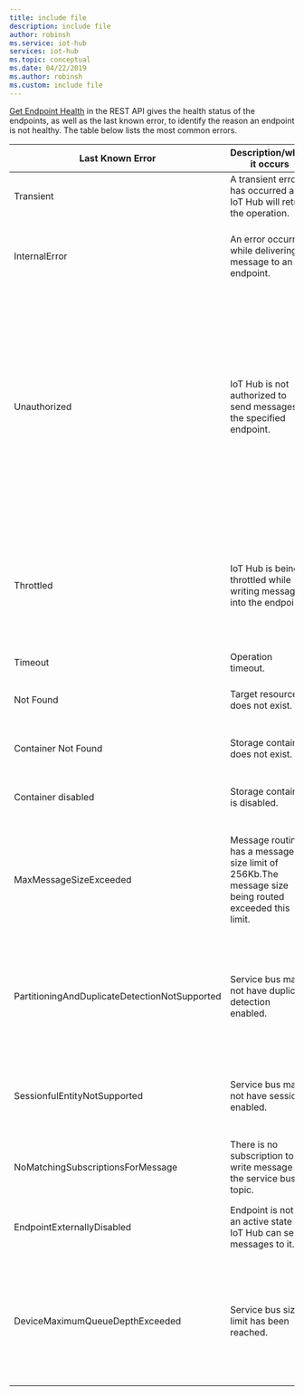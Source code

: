 ```yaml
---
title: include file
description: include file
author: robinsh
ms.service: iot-hub
services: iot-hub
ms.topic: conceptual
ms.date: 04/22/2019
ms.author: robinsh
ms.custom: include file
---
```

[Get Endpoint Health](https://docs.microsoft.com/rest/api/iothub/iothubresource/getendpointhealth#iothubresource_getendpointhealth) in the REST API gives the health status of the endpoints, as well as the last known error, to identify the reason an endpoint is not healthy. The table below lists the most common errors.

|Last Known Error|Description/when it occurs|Possible Mitigation|
|-----|-----|-----|
|Transient|A transient error has occurred and IoT Hub will retry the operation.|Observe [routes resource logs](https://docs.microsoft.com/azure/iot-hub/monitor-iot-hub-reference#routes).|
|InternalError|An error occurred while delivering a message to an endpoint.|This is an internal exception but also observe the [routes resource logs](https://docs.microsoft.com/azure/iot-hub/monitor-iot-hub-reference#routes).|
|Unauthorized|IoT Hub is not authorized to send messages to the specified endpoint.|Validate that the connection string is up to date for the endpoint. If it has changed, consider an update on your IoT Hub. If the endpoint uses managed identity, check that the IoT Hub principal has the required permissions on the target.|
|Throttled|IoT Hub is being throttled while writing messages into the endpoint.|Review the throttle limits for the affected endpoint. Modify configurations for the endpoint to scale up if needed.|
|Timeout|Operation timeout.|Retry the operation.|
|Not Found|Target resource does not exist.|Ensure that the target resource exists.|
|Container Not Found|Storage container does not exist.|Ensure the storage container exists.|
|Container disabled|Storage container is disabled.|Ensure the storage container is enabled.|
|MaxMessageSizeExceeded|Message routing has a message size limit of 256Kb.The message size being routed exceeded this limit.|Check if message size can be reduced by using fewer application properties or fewer message enrichments.|
|PartitioningAndDuplicateDetectionNotSupported|Service bus may not have duplicate detection enabled.|Disable duplicate detection from Service Bus or consider using an entity without duplicate detection.|
|SessionfulEntityNotSupported|Service bus may not have sessions enabled.|Disable session from Service Bus or consider using an entity without sessions.|
|NoMatchingSubscriptionsForMessage|There is no subscription to write message on the service bus topic.|Create a subscription for IoT Hub messages to be routed to.|
|EndpointExternallyDisabled|Endpoint is not in an active state so IoT Hub can send messages to it.|Enable the endpoint to bring it back to active state.|
|DeviceMaximumQueueDepthExceeded|Service bus size limit has been reached.|Consider removing messages from the target Event Hubs to allow new messages to be ingested into the Event Hubs.|